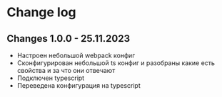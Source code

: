 # Change log

## Changes 1.0.0 - 25.11.2023

-   Настроен небольшой webpack конфиг
-   Сконфигурирован небольшой ts конфиг и разобраны какие есть свойства и за что они отвечают
-   Подключен typescript
-   Переведена конфигурация на typescript
